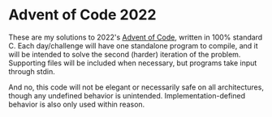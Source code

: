 # Advent of Code 2022

These are my solutions to 2022's [Advent of Code](https://adventofcode.com/2022), written in 100% standard C. Each day/challenge will have one standalone program to compile, and it will be intended to solve the second (harder) iteration of the problem. Supporting files will be included when necessary, but programs take input through stdin.

And no, this code will not be elegant or necessarily safe on all architectures, though any undefined behavior is unintended. Implementation-defined behavior is also only used within reason.
